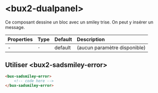 # &lt;bux2-dualpanel&gt;

Ce composant dessine un bloc avec un smiley trise.
On peut y insérer un message.



| Properties      | Type      | Default | Description                                                         |
| :-------------- | :-------- | :------ | :------------------------------------------------------------------ |
| -       | `-`  | default | (aucun paramètre disponible)                             |


## Utiliser &lt;bux2-sadsmiley-error&gt;

```html
<bux-sadsmiley-error>
    <!-- code here -->
</bux-sadsmiley-error>
```
